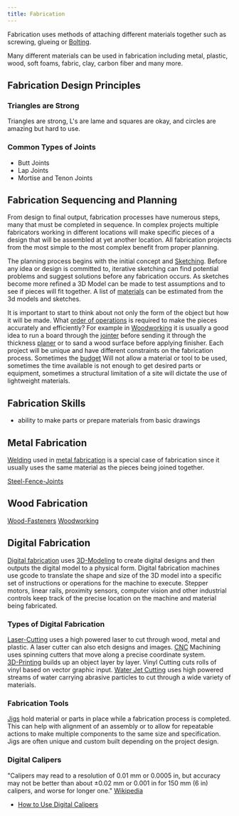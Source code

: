 ```yaml
---
title: Fabrication
---
```


Fabrication uses methods of attaching different materials together such as screwing, glueing or [Bolting](bolting.md).

Many different materials can be used in fabrication including metal, plastic, wood, soft foams, fabric, clay, carbon fiber and many more.

## Fabrication Design Principles

### Triangles are Strong

Triangles are strong, L's are lame and squares are okay, and circles are amazing but hard to use.

### Common Types of Joints

- Butt Joints
- Lap Joints
- Mortise and Tenon Joints

## Fabrication Sequencing and Planning

From design to final output, fabrication processes have numerous steps, many that must be completed in sequence. In complex projects multiple fabricators working in different locations will make specific pieces of a design that will be assembled at yet another location. All fabrication projects from the most simple to the most complex benefit from proper planning.

The planning process begins with the initial concept and [Sketching](../drawing/sketching.md). Before any idea or design is committed to, iterative sketching can find potential problems and suggest solutions before any fabrication occurs. As sketches become more refined a 3D Model can be made to test assumptions and to see if pieces will fit together. A list of [materials](../sculpture/materials-for-making.md) can be estimated from the 3d models and sketches.

It is important to start to think about not only the form of the object but how it will be made. What [order of operations](../sculpture/order-of-operations.md) is required to make the pieces accurately and efficiently? For example in [Woodworking](../woodworking/woodworking.md) it is usually a good idea to run a board through the [jointer](../woodworking/jointer.md) before sending it through the thickness [planer](../woodworking/planer.md) or to sand a wood surface before applying finisher. Each project will be unique and have different constraints on the fabrication process. Sometimes the [budget](../art-faq/how-to-create-an-artist-budget.md) Will not allow a material or tool to be used, sometimes the time available is not enough to get desired parts or equipment, sometimes a structural limitation of a site will dictate the use of lightweight materials.

## Fabrication Skills

- ability to make parts or prepare materials from basic drawings


## Metal Fabrication

[Welding](../metalworking/welding.md) used in [metal fabrication](../metalworking/metal-fabrication.md) is a special case of fabrication since it usually uses the same material as the pieces being joined together.

[Steel-Fence-Joints](../metalworking/steel-fence-joints.md)

## Wood Fabrication

[Wood-Fasteners](../woodworking/wood-fasteners.md) [Woodworking](../woodworking/woodworking.md)

## Digital Fabrication

[Digital fabrication](../digital-fabrication/_index.md) uses [3D-Modeling](../3d-modeling/3d-modeling.md) to create digital designs and then outputs the digital model to a physical form. Digital fabrication machines use gcode to translate the shape and size of the 3D model into a specific set of instructions or operations for the machine to execute. Stepper motors, linear rails, proximity sensors, computer vision and other industrial controls keep track of the precise location on the machine and material being fabricated.

### Types of Digital Fabrication

[Laser-Cutting](../digital-fabrication/laser-cutting/laser-cutting.md) uses a high powered laser to cut through wood, metal and plastic. A laser cutter can also etch designs and images. [CNC](../digital-fabrication/cnc/cnc.md) Machining uses spinning cutters that move along a precise coordinate system.  
[3D-Printing](../digital-fabrication/3d-printing/3d-printing.md) builds up an object layer by layer. Vinyl Cutting cuts rolls of vinyl based on vector graphic input. [Water Jet Cutting](../digital-fabrication/water-jet-cutting.md) uses high powered streams of water carrying abrasive particles to cut through a wide variety of materials.

### Fabrication Tools

[Jigs](jigs.md) hold material or parts in place while a fabrication process is completed. This can help with alignment of an assembly or to allow for repeatable actions to make multiple components to the same size and specification. Jigs are often unique and custom built depending on the project design.

### Digital Calipers

"Calipers may read to a resolution of 0.01 mm or 0.0005 in, but accuracy may not be better than about ±0.02 mm or 0.001 in for 150 mm (6 in) calipers, and worse for longer one." [Wikipedia](https://en.m.wikipedia.org/wiki/Calipers#Comparison)

- [How to Use Digital Calipers](../tutorials/how-to-use-digital-calipers.md)
